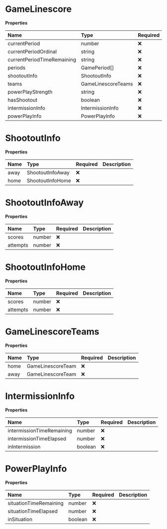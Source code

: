 # GameLinescore

**Properties**

| Name                       | Type               | Required | Description |
| :------------------------- | :----------------- | :------- | :---------- |
| currentPeriod              | number             | ❌       |             |
| currentPeriodOrdinal       | string             | ❌       |             |
| currentPeriodTimeRemaining | string             | ❌       |             |
| periods                    | GamePeriod[]       | ❌       |             |
| shootoutInfo               | ShootoutInfo       | ❌       |             |
| teams                      | GameLinescoreTeams | ❌       |             |
| powerPlayStrength          | string             | ❌       |             |
| hasShootout                | boolean            | ❌       |             |
| intermissionInfo           | IntermissionInfo   | ❌       |             |
| powerPlayInfo              | PowerPlayInfo      | ❌       |             |

# ShootoutInfo

**Properties**

| Name | Type             | Required | Description |
| :--- | :--------------- | :------- | :---------- |
| away | ShootoutInfoAway | ❌       |             |
| home | ShootoutInfoHome | ❌       |             |

# ShootoutInfoAway

**Properties**

| Name     | Type   | Required | Description |
| :------- | :----- | :------- | :---------- |
| scores   | number | ❌       |             |
| attempts | number | ❌       |             |

# ShootoutInfoHome

**Properties**

| Name     | Type   | Required | Description |
| :------- | :----- | :------- | :---------- |
| scores   | number | ❌       |             |
| attempts | number | ❌       |             |

# GameLinescoreTeams

**Properties**

| Name | Type              | Required | Description |
| :--- | :---------------- | :------- | :---------- |
| home | GameLinescoreTeam | ❌       |             |
| away | GameLinescoreTeam | ❌       |             |

# IntermissionInfo

**Properties**

| Name                      | Type    | Required | Description |
| :------------------------ | :------ | :------- | :---------- |
| intermissionTimeRemaining | number  | ❌       |             |
| intermissionTimeElapsed   | number  | ❌       |             |
| inIntermission            | boolean | ❌       |             |

# PowerPlayInfo

**Properties**

| Name                   | Type    | Required | Description |
| :--------------------- | :------ | :------- | :---------- |
| situationTimeRemaining | number  | ❌       |             |
| situationTimeElapsed   | number  | ❌       |             |
| inSituation            | boolean | ❌       |             |

<!-- This file was generated by liblab | https://liblab.com/ -->

